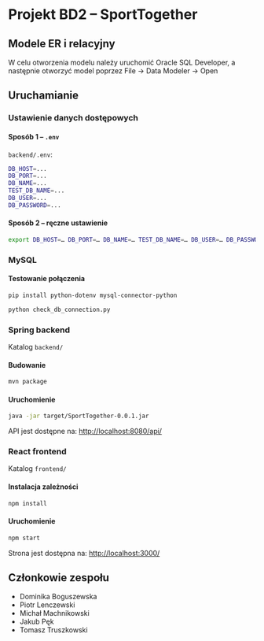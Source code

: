 # Projekt BD2 – SportTogether
## Modele ER i relacyjny
W celu otworzenia modelu należy uruchomić Oracle SQL Developer, a następnie otworzyć model poprzez File -> Data Modeler -> Open

## Uruchamianie
### Ustawienie danych dostępowych
#### Sposób 1 – `.env`
`backend/.env`:

```sh
DB_HOST=...
DB_PORT=...
DB_NAME=...
TEST_DB_NAME=...
DB_USER=...
DB_PASSWORD=...
```

#### Sposób 2 – ręczne ustawienie
```sh
export DB_HOST=… DB_PORT=… DB_NAME=… TEST_DB_NAME=… DB_USER=… DB_PASSWORD=…
```

### MySQL
#### Testowanie połączenia
```sh
pip install python-dotenv mysql-connector-python
```

```sh
python check_db_connection.py
```

### Spring backend
Katalog `backend/`

#### Budowanie
```sh
mvn package
```

#### Uruchomienie
```sh
java -jar target/SportTogether-0.0.1.jar
```

API jest dostępne na: <http://localhost:8080/api/>

### React frontend
Katalog `frontend/`

#### Instalacja zależności
```sh
npm install
```

#### Uruchomienie
```sh
npm start
```

Strona jest dostępna na: <http://localhost:3000/>

## Członkowie zespołu
- Dominika Boguszewska
- Piotr Lenczewski
- Michał Machnikowski
- Jakub Pęk
- Tomasz Truszkowski


